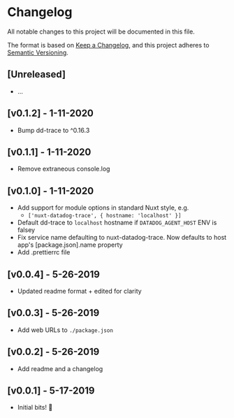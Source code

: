 # Changelog

All notable changes to this project will be documented in this file.

The format is based on [Keep a Changelog](https://keepachangelog.com/en/1.0.0/),
and this project adheres to [Semantic Versioning](https://semver.org/spec/v2.0.0.html).

## [Unreleased]

- ...

## [v0.1.2] - 1-11-2020

- Bump dd-trace to ^0.16.3

## [v0.1.1] - 1-11-2020

- Remove extraneous console.log

## [v0.1.0] - 1-11-2020

- Add support for module options in standard Nuxt style, e.g.
  - `['nuxt-datadog-trace', { hostname: 'localhost' }]`
- Default dd-trace to `localhost` hostname if `DATADOG_AGENT_HOST` ENV is falsey
- Fix service name defaulting to nuxt-datadog-trace. Now defaults to host app's [package.json].name property
- Add .prettierrc file

## [v0.0.4] - 5-26-2019

- Updated readme format + edited for clarity

## [v0.0.3] - 5-26-2019

- Add web URLs to `./package.json`

## [v0.0.2] - 5-26-2019

- Add readme and a changelog

## [v0.0.1] - 5-17-2019

- Initial bits! 🎉
